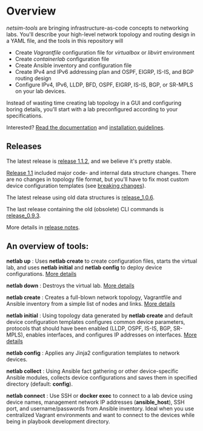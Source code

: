 <!--
# Development Notes

This is development branch for release 0.9. Target functionality:

* Configurable **netlab create** output
* Network diagrams in DOT format
-->
# Overview

*netsim-tools* are bringing infrastructure-as-code concepts to networking labs. You'll describe your high-level network topology and routing design in a YAML file, and the tools in this repository will

* Create *Vagrantfile* configuration file for *virtualbox* or *libvirt* environment
* Create *containerlab* configuration file
* Create Ansible inventory and configuration file
* Create IPv4 and IPv6 addressing plan and OSPF, EIGRP, IS-IS, and BGP routing design
* Configure IPv4, IPv6, LLDP, BFD, OSPF, EIGRP, IS-IS, BGP, or SR-MPLS on your lab devices.

Instead of wasting time creating lab topology in a GUI and configuring boring details, you'll start with a lab preconfigured according to your specifications.

Interested? [Read the documentation](https://netsim-tools.readthedocs.io/) and [installation guidelines](https://netsim-tools.readthedocs.io/en/latest/install.html).

## Releases

The latest release is [release 1.1.2](https://github.com/ipspace/netsim-tools/releases/tag/release_1.1.2), and we believe it's pretty stable.

[Release 1.1](https://github.com/ipspace/netsim-tools/releases/tag/release_1.1) included major code- and internal data structure changes. There are no changes in topology file format, but you'll have to fix most custom device configuration templates (see [breaking changes](https://netsim-tools.readthedocs.io/en/latest/release/1.1.html#breaking-changes)).

The latest release using old data structures is [release_1.0.6](https://github.com/ipspace/netsim-tools/releases/tag/release_1.0.6).

The last release containing the old (obsolete) CLI commands is [release_0.9.3](https://github.com/ipspace/netsim-tools/releases/tag/release_0.9.3).

More details in [release notes](https://netsim-tools.readthedocs.io/en/latest/release.html).

## An overview of tools:

**netlab up**
: Uses **netlab create** to create configuration files, starts the virtual lab, and uses **netlab initial** and **netlab config** to deploy device configurations. [More details](https://netsim-tools.readthedocs.io/en/latest/netlab/up.html) 

**netlab down**
: Destroys the virtual lab. [More details](https://netsim-tools.readthedocs.io/en/latest/netlab/down.html) 

**netlab create**
: Creates a full-blown network topology, Vagrantfile and Ansible inventory from a simple list of nodes and links. [More details](https://netsim-tools.readthedocs.io/en/latest/netlab/create.html)

**netlab initial**
: Using topology data generated by **netlab create** and default device configuration templates configures common device parameters, protocols that should have been enabled (LLDP, OSPF, IS-IS, BGP, SR-MPLS), enables interfaces, and configures IP addresses on interfaces. [More details](https://netsim-tools.readthedocs.io/en/latest/netlab/initial.html)

**netlab config**
: Applies any Jinja2 configuration templates to network devices.

**netlab collect**
: Using Ansible fact gathering or other device-specific Ansible modules, collects device configurations and saves them in specified directory (default: **config**).

**netlab connect**
: Use SSH or **docker exec** to connect to a lab device using device names, management network IP addresses (**ansible_host**), SSH port, and username/passwords from Ansible inventory. Ideal when you use centralized Vagrant environments and want to connect to the devices while being in playbook development directory.
